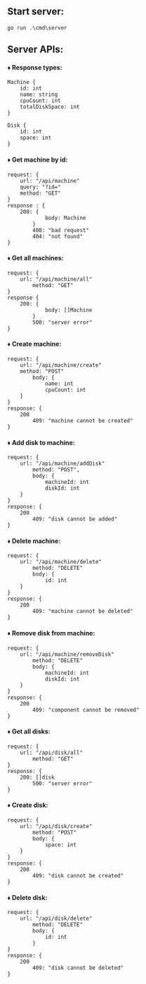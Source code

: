 ## Start server: 
```
go run .\cmd\server
```

## Server APIs:

#### ♦ Response types:  

```
Machine {
	id: int
	name: string
	cpuCount: int
	totalDiskSpace: int
}

Disk {
	id: int
	space: int
}
```

#### ♦ Get machine by id:

```
request: {
	url: "/api/machine"
	query: "?id="
	method: "GET"
}
response : {
	200: {
    		body: Machine
    	}
    	400: "bad request"
    	404: "not found"
}
```

#### ♦ Get all machines:

```
request: {
	url: "/api/machine/all"
    	method: "GET"
}
response {
	200: {
    		body: []Machine
    	}
    	500: "server error"
}
```

#### ♦ Create machine:

```
request: {
	url: "/api/machine/create"
   	method: "POST"
    	body: {
    		name: int
        	cpuCount: int
    }
}
response: {
	200
    	409: "machine cannot be created"
}
```

#### ♦ Add disk to machine: 

```
request: {
	url: "/api/machine/addDisk"
    	method: "POST",
    	body: {
    		machineId: int
        	diskId: int
    }
}
response: {
	200
    	409: "disk cannot be added"
}
```

#### ♦ Delete machine: 

```
request: {
	url: "/api/machine/delete"
    	method: "DELETE"
    	body: {
    		id: int
    }
}
response: {
	200
    	409: "machine cannot be deleted"
}
```

#### ♦ Remove disk from machine: 

```
request: {
	url: "/api/machine/removeDisk"
    	method: "DELETE"
    	body: {
    		machineId: int
        	diskId: int
    }
}
response: {
	200
    	409: "component cannot be removed"
}
```

#### ♦ Get all disks: 

```
request: {
	url: "/api/disk/all"
    	method: "GET"
}
response: {
	200: []disk
    	500: "server error"
}
```

#### ♦ Create disk:

```
request: {
	url: "/api/disk/create"
    	method: "POST"
    	body: {
    		space: int
    }
}
response: {
	200
    	409: "disk cannot be created"
}
```

#### ♦ Delete disk:

```
request: {
	url: "/api/disk/delete"
    	method: "DELETE"
    	body: {
    		id: int
    	}
}
response: {
	200
    	409: "disk cannot be deleted"
}
```
